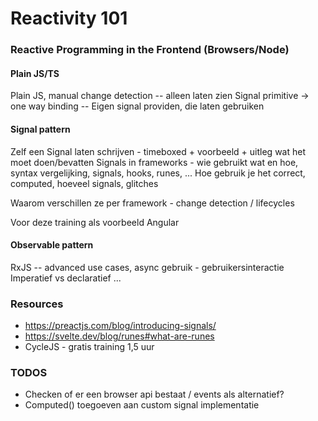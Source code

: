 # Reactivity 101

### Reactive Programming in the Frontend (Browsers/Node)

#### Plain JS/TS

Plain JS, manual change detection -- alleen laten zien
Signal primitive -> one way binding -- Eigen signal providen, die laten gebruiken

#### Signal pattern

Zelf een Signal laten schrijven - timeboxed + voorbeeld + uitleg wat het moet doen/bevatten
Signals in frameworks - wie gebruikt wat en hoe, syntax vergelijking, signals, hooks, runes, ...
Hoe gebruik je het correct, computed, hoeveel signals, glitches

Waarom verschillen ze per framework - change detection / lifecycles

Voor deze training als voorbeeld Angular

#### Observable pattern

RxJS -- advanced use cases, async gebruik - gebruikersinteractie
Imperatief vs declaratief
...

### Resources

- https://preactjs.com/blog/introducing-signals/
- https://svelte.dev/blog/runes#what-are-runes
- CycleJS - gratis training 1,5 uur

### TODOS

- Checken of er een browser api bestaat / events als alternatief?
- Computed() toegoeven aan custom signal implementatie
